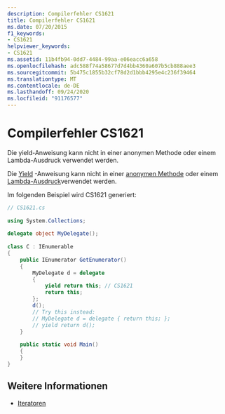 ```yaml
---
description: Compilerfehler CS1621
title: Compilerfehler CS1621
ms.date: 07/20/2015
f1_keywords:
- CS1621
helpviewer_keywords:
- CS1621
ms.assetid: 11b4fb94-0dd7-4484-99aa-e06eacc6a658
ms.openlocfilehash: adc588f74a58677d7d4bb4360a607b5cb888aee3
ms.sourcegitcommit: 5b475c1855b32cf78d2d1bbb4295e4c236f39464
ms.translationtype: MT
ms.contentlocale: de-DE
ms.lasthandoff: 09/24/2020
ms.locfileid: "91176577"
---
```

# <a name="compiler-error-cs1621"></a>Compilerfehler CS1621

Die yield-Anweisung kann nicht in einer anonymen Methode oder einem Lambda-Ausdruck verwendet werden.  
  
Die [Yield](../language-reference/keywords/yield.md) -Anweisung kann nicht in einer [anonymen Methode](../language-reference/operators/delegate-operator.md) oder einem [Lambda-Ausdruck](../language-reference/operators/lambda-expressions.md)verwendet werden.
  
Im folgenden Beispiel wird CS1621 generiert:
  
```csharp  
// CS1621.cs  
  
using System.Collections;  
  
delegate object MyDelegate();  
  
class C : IEnumerable  
{  
    public IEnumerator GetEnumerator()  
    {  
        MyDelegate d = delegate  
        {  
            yield return this; // CS1621  
            return this;  
        };  
        d();  
        // Try this instead:  
        // MyDelegate d = delegate { return this; };  
        // yield return d();  
    }  
  
    public static void Main()  
    {  
    }  
}  
```  
  
## <a name="see-also"></a>Weitere Informationen

- [Iteratoren](../programming-guide/concepts/iterators.md)
